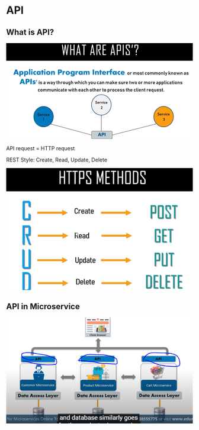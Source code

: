 # API

## What is API?

![](.gitbook/assets/image%20%2811%29.png)



API request = HTTP request

REST Style: Create, Read, Update, Delete

![](.gitbook/assets/image%20%289%29.png)

## API in Microservice

![](.gitbook/assets/image%20%2814%29.png)

















